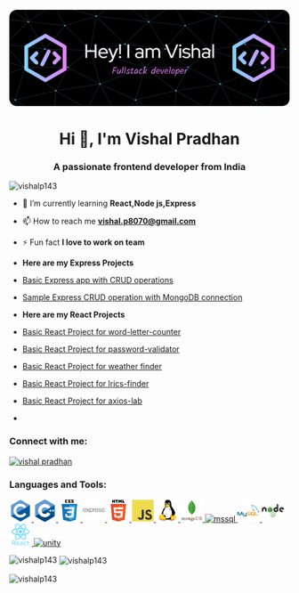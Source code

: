 <p align="center">
  <img src="https://github.com/vishalP143/vishalP143/blob/main/github-header-image.png" />
</p>

<h1 align="center">Hi 👋, I'm Vishal Pradhan</h1>
<h3 align="center">A passionate frontend developer from India</h3>
<p align="left"> <img src="https://komarev.com/ghpvc/?username=vishalp143&label=Profile%20views&color=0e75b6&style=flat" alt="vishalp143" /> </p>

- 🌱 I’m currently learning **React,Node js,Express**

- 📫 How to reach me **vishal.p8070@gmail.com**

- ⚡ Fun fact **I love to work on team**

-   **Here are my Express Projects**

- [Basic Express app with CRUD operations](https://github.com/vishalP143/project)
- [Sample Express CRUD operation with MongoDB connection](https://github.com/vishalP143/Basic-CRUD-app-with-Express-level-2-with-MongoDB)

-  **Here are my React Projects**
-  [Basic React Project for word-letter-counter](https://github.com/vishalP143/reactProjects1/tree/main/word-letter-counter)
-  [Basic React Project for password-validator](https://github.com/vishalP143/reactProjects1/tree/main/password-validator)
-  [Basic React Project for weather finder](https://github.com/vishalP143/reactProjects1/tree/main/weather)
-  [Basic React Project for lrics-finder](https://github.com/vishalP143/reactProjects1/tree/main/lyrics-finder)
-  [Basic React Project for axios-lab](https://github.com/vishalP143/reactProjects1/tree/main/axios-lab)
-  
<h3 align="left">Connect with me:</h3>
<p align="left">
<a href="https://linkedin.com/in/vishal pradhan" target="blank"><img align="center" src="https://raw.githubusercontent.com/rahuldkjain/github-profile-readme-generator/master/src/images/icons/Social/linked-in-alt.svg" alt="vishal pradhan" height="30" width="40" /></a>
</p>

<h3 align="left">Languages and Tools:</h3>
<p align="left"> <a href="https://www.cprogramming.com/" target="_blank" rel="noreferrer"> <img src="https://raw.githubusercontent.com/devicons/devicon/master/icons/c/c-original.svg" alt="c" width="40" height="40"/> </a> <a href="https://www.w3schools.com/cpp/" target="_blank" rel="noreferrer"> <img src="https://raw.githubusercontent.com/devicons/devicon/master/icons/cplusplus/cplusplus-original.svg" alt="cplusplus" width="40" height="40"/> </a> <a href="https://www.w3schools.com/css/" target="_blank" rel="noreferrer"> <img src="https://raw.githubusercontent.com/devicons/devicon/master/icons/css3/css3-original-wordmark.svg" alt="css3" width="40" height="40"/> </a> <a href="https://expressjs.com" target="_blank" rel="noreferrer"> <img src="https://raw.githubusercontent.com/devicons/devicon/master/icons/express/express-original-wordmark.svg" alt="express" width="40" height="40"/> </a> <a href="https://www.w3.org/html/" target="_blank" rel="noreferrer"> <img src="https://raw.githubusercontent.com/devicons/devicon/master/icons/html5/html5-original-wordmark.svg" alt="html5" width="40" height="40"/> </a> <a href="https://developer.mozilla.org/en-US/docs/Web/JavaScript" target="_blank" rel="noreferrer"> <img src="https://raw.githubusercontent.com/devicons/devicon/master/icons/javascript/javascript-original.svg" alt="javascript" width="40" height="40"/> </a> <a href="https://www.linux.org/" target="_blank" rel="noreferrer"> <img src="https://raw.githubusercontent.com/devicons/devicon/master/icons/linux/linux-original.svg" alt="linux" width="40" height="40"/> </a> <a href="https://www.mongodb.com/" target="_blank" rel="noreferrer"> <img src="https://raw.githubusercontent.com/devicons/devicon/master/icons/mongodb/mongodb-original-wordmark.svg" alt="mongodb" width="40" height="40"/> </a> <a href="https://www.microsoft.com/en-us/sql-server" target="_blank" rel="noreferrer"> <img src="https://www.svgrepo.com/show/303229/microsoft-sql-server-logo.svg" alt="mssql" width="40" height="40"/> </a> <a href="https://www.mysql.com/" target="_blank" rel="noreferrer"> <img src="https://raw.githubusercontent.com/devicons/devicon/master/icons/mysql/mysql-original-wordmark.svg" alt="mysql" width="40" height="40"/> </a> <a href="https://nodejs.org" target="_blank" rel="noreferrer"> <img src="https://raw.githubusercontent.com/devicons/devicon/master/icons/nodejs/nodejs-original-wordmark.svg" alt="nodejs" width="40" height="40"/> </a> <a href="https://reactjs.org/" target="_blank" rel="noreferrer"> <img src="https://raw.githubusercontent.com/devicons/devicon/master/icons/react/react-original-wordmark.svg" alt="react" width="40" height="40"/> </a> <a href="https://unity.com/" target="_blank" rel="noreferrer"> <img src="https://www.vectorlogo.zone/logos/unity3d/unity3d-icon.svg" alt="unity" width="40" height="40"/> </a> </p>

<p><img align="left" src="https://github-readme-stats.vercel.app/api/top-langs?username=vishalp143&show_icons=true&locale=en&layout=compact" alt="vishalp143" /></p>

<p>&nbsp;<img align="center" src="https://github-readme-stats.vercel.app/api?username=vishalp143&show_icons=true&locale=en" alt="vishalp143" /></p>

<p><img align="center" src="https://github-readme-streak-stats.herokuapp.com/?user=vishalp143&" alt="vishalp143" /></p>
